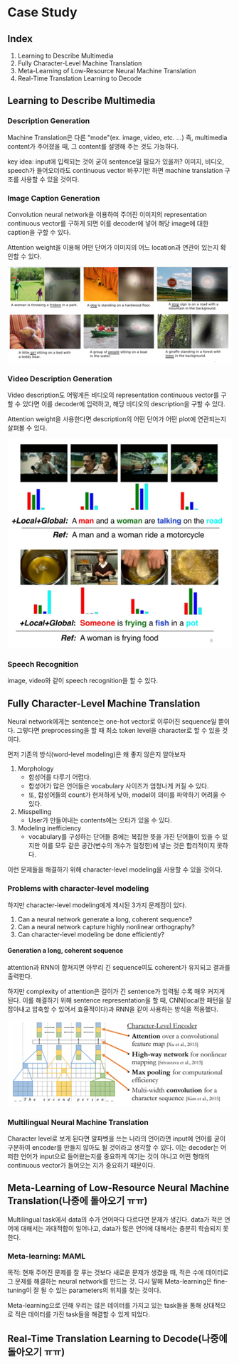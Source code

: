 # Case Study

## Index

1. Learning to Describe Multimedia
2. Fully Character-Level Machine Translation
3. Meta-Learning of Low-Resource Neural Machine Translation
4. Real-Time Translation Learning to Decode

## Learning to Describe Multimedia

### Description Generation

Machine Translation은 다른 "mode"(ex. image, video, etc. ...) 즉, multimedia content가 주어졌을 때,  그 content를 설명해 주는 것도 가능하다.

key idea: input에 입력되는 것이 굳이 sentence일 필요가 있을까? 이미지, 비디오, speech가 들어오더라도 continuous vector 바꾸기만 하면 machine translation 구조를 사용할 수 있을 것이다.

### Image Caption Generation

Convolution neural network을 이용하여 주어진 이미지의 representation continuous vector를 구하게 되면 이를 decoder에 넣어 해당 image에 대한 caption을 구할 수 있다. 

Attention weight을 이용해 어떤 단어가 이미지의 어느 location과 연관이 있는지 확인할 수 있다.

![image_attention](./images/image_attention.png)

### Video Description Generation

Video description도 어떻게든 비디오의 representation continuous vector를 구할 수 있다면 이를 decoder에 입력하고, 해당 비디오의 description을 구할 수 있다.

Attention weight을 사용한다면 description의 어떤 단어가 어떤 plot에 연관되는지 살펴볼 수 있다.

![video_attention](./images/video_attention.png)

### Speech Recognition

image, video와 같이 speech recognition을 할 수 있다.

## Fully Character-Level Machine Translation

Neural network에게는 sentence는 one-hot vector로 이루어진 sequence일 뿐이다. 그렇다면 preprocessing을 할 때 최소 token level을 character로 할 수 있을 것이다.

먼저 기존의 방식(word-level modeling)은 왜 좋지 않은지 알아보자

1. Morphology
   - 합성어를 다루기 어렵다.
   - 합성어가 많은 언어들은 vocabulary 사이즈가 엄청나게 커질 수 있다.
   - 또, 합성어들의 count가 현저하게 낮아, model이 의미를 파악하기 어려울 수 있다.
2. Misspelling
   - User가 만들어내는 contents에는 오타가 있을 수 있다.
3. Modeling inefficiency
   - vocabulary를 구성하는 단어들 중에는 복잡한 뜻을 가진 단어들이 있을 수 있지만 이를 모두 같은 공간(변수의 개수가 일정한)에 넣는 것은 합리적이지 못하다.

이런 문제들을 해결하기 위해 character-level modeling을 사용할 수 있을 것이다.

### Problems with character-level modeling

하지만 character-level modeling에게 제시된 3가지 문제점이 있다.

1. Can a neural network generate a long, coherent sequence?
2. Can a neural network capture highly nonlinear orthography?
3. Can character-level modeling be done efficiently?

#### Generation a long, coherent sequence

attention과 RNN이 합쳐지면 아무리 긴 sequence여도 coherent가 유지되고 결과를 출력한다.

하지만 complexity of attention은 길이가 긴 sentence가 입력될 수록 매우 커지게 된다. 이를 해결하기 위해 sentence representation을 할 때, CNN(local한 패턴을 잘 잡아내고 압축할 수 있어서 효율적이다)과 RNN을 같이 사용하는 방식을 적용했다.

![CNN_RNN](./images/CNN_RNN.png)

### Multilingual Neural Machine Translation

Character level로 보게 된다면 알파벳을 쓰는 나라의 언어라면 input에 언어를 굳이 구분하여 encoder를 만들지 않아도 될 것이라고 생각할 수 있다. 이는 decoder는 어떠한 언어가 input으로 들어왔는지를 중요하게 여기는 것이 아니고 어떤 형태의 continuous vector가 들어오는 지가 중요하기 때문이다.

## Meta-Learning of Low-Resource Neural Machine Translation(나중에 돌아오기 ㅠㅠ)

Multilingual task에서 data의 수가 언어마다 다르다면 문제가 생긴다. data가 적은 언어에 대해서는 과대적합이 일어나고, data가 많은 언어에 대해서는 충분히 학습되지 못한다. 

### Meta-learning: MAML

목적: 현재 주어진 문제를 잘 푸는 것보다 새로운 문제가 생겼을 때, 적은 수에 데이터로 그 문제를 해결하는 neural network를 만드는 것. 다시 말해 Meta-learning은 fine-tuning이 잘 될 수 있는 parameters의 위치를 찾는 것이다. 

Meta-learning으로 인해 우리는 많은 데이터를 가지고 있는 task들을 통해 상대적으로 적은 데이터를 가진 task들을 해결할 수 있게 되었다.

## Real-Time Translation Learning to Decode(나중에 돌아오기 ㅠㅠ)